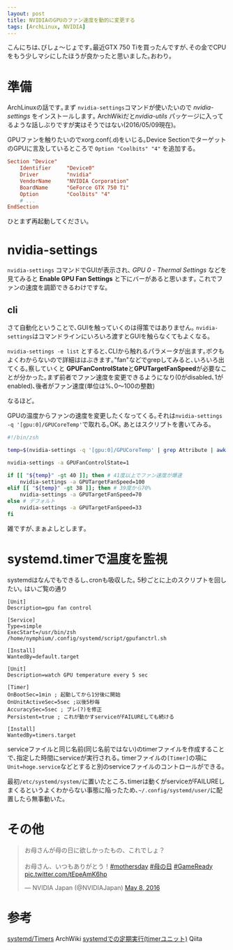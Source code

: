```yaml
---
layout: post
title: NVIDIAのGPUのファン速度を動的に変更する
tags: [ArchLinux, NVIDIA]
---
```


こんにちは､びしょ〜じょです｡最近GTX 750 Tiを買ったんですが､その金でCPUをもう少しマシにしたほうが良かったと思いました｡おわり｡


# 準備
ArchLinuxの話です｡まず `nvidia-settings`コマンドが使いたいので *nvidia-settings* をインストールします｡
ArchWikiだと*nvidia-utils* パッケージに入ってるような話しぶりですが実はそうではない(2016/05/09現在)｡

GPUファンを触りたいのでxorg.conf(.d)をいじる｡Device SectionでターゲットのGPUに言及しているところで	 `Option "Coolbits" "4"` を追加する｡

```conf:20-nvidia.conf
Section "Device"
    Identifier     "Device0"
    Driver         "nvidia"
    VendorName     "NVIDIA Corporation"
    BoardName      "GeForce GTX 750 Ti"
    Option         "Coolbits" "4"
    # ...
EndSection
```

ひとまず再起動してください｡

# nvidia-settings
`nvidia-settings` コマンドでGUIが表示され､ *GPU 0* - *Thermal Settings* などを見てみると **Enable GPU Fan Settings** と下にバーがあると思います｡
これでファンの速度を調節できるわけですな｡

## cli
さて自動化ということで､GUIを触っていくのは得策ではありません｡ `nvidia-settings`はコマンドラインにいろいろ渡すとGUIを触らなくてもよくなる｡

`nvidia-settings -e list` とすると､CLIから触れるパラメータが出ます｡ボクもよくわからないので詳細ははぶきます｡"fan"などでgrepしてみると､いろいろ出てくる｡察していくと **GPUFanControlState**と**GPUTargetFanSpeed**が必要なことが分かった｡まず前者でファン速度を変更できるようになり(0がdisabled､1がenabled)､後者がファン速度(単位は%､0〜100の整数)

なるほど｡

GPUの温度からファンの速度を変更したくなってくる｡それは`nvidia-settings -q '[gpu:0]/GPUCoreTemp'`で取れる｡OK｡
あとはスクリプトを書いてみる｡


```zsh:fnctrl.sh
#!/bin/zsh

temp=$(nvidia-settings -q '[gpu:0]/GPUCoreTemp' | grep Attribute | awk '{print $4}')

nvidia-settings -a GPUFanControlState=1

if [[ "${temp}" -gt 40 ]]; then # 41度以上でファン速度が爆速
	nvidia-settings -a GPUTargetFanSpeed=100
elif [[ "${temp}" -gt 38 ]]; then # 39度から70%
	nvidia-settings -a GPUTargetFanSpeed=70
else # デフォルト
	nvidia-settings -a GPUTargetFanSpeed=33
fi
```

雑ですが､まぁよしとします｡

# systemd.timerで温度を監視
systemdはなんでもできるし､cronも吸収した｡
5秒ごとに上のスクリプトを回したい｡
はいご覧の通り

```gpufnctrl.service
[Unit]
Description=gpu fan control

[Service]
Type=simple
ExecStart=/usr/bin/zsh /home/nymphium/.config/systemd/script/gpufanctrl.sh

[Install]
WantedBy=default.target
```

```gpufnctrl.timer
[Unit]
Description=watch GPU temperature every 5 sec

[Timer]
OnBootSec=1min ; 起動してから1分後に開始
OnUnitActiveSec=5sec ;以後5秒毎
AccuracySec=5sec ; ブレ(?)を修正
Persistent=true ; これが動かすserviceがFAILUREしても続ける

[Install]
WantedBy=timers.target
```

serviceファイルと同じ名前(同じ名前ではない)のtimerファイルを作成することで､指定した時間にserviceが実行される｡
timerファイルの`[Timer]`の項に`Unit=hoge.service`などとすると別のserviceファイルのコントロールができる｡

最初`/etc/systemd/system/`に置いたところ､timerは動くがserviceがFAILUREしまくるというよくわからない事態に陥ったため､`~/.config/systemd/user/`に配置したら無事動いた｡

# その他
<blockquote class="twitter-tweet" data-lang="en"><p lang="ja" dir="ltr">お母さんが母の日に欲しかったもの、これでしょ？<br><br>お母さん、いつもありがとう！<a href="https://twitter.com/hashtag/mothersday?src=hash">#mothersday</a> <a href="https://twitter.com/hashtag/%E6%AF%8D%E3%81%AE%E6%97%A5?src=hash">#母の日</a> <a href="https://twitter.com/hashtag/GameReady?src=hash">#GameReady</a> <a href="https://t.co/tEpeAmK6hp">pic.twitter.com/tEpeAmK6hp</a></p>&mdash; NVIDIA Japan (@NVIDIAJapan) <a href="https://twitter.com/NVIDIAJapan/status/729144379416272896">May 8, 2016</a></blockquote>
<script async src="//platform.twitter.com/widgets.js" charset="utf-8"></script>

# 参考
[systemd/Timers](https://wiki.archlinux.org/index.php/Systemd/Timers) ArchWiki
[systemdでの定期実行(timerユニット)](http://qiita.com/sharow/items/e8f7d3e0628d7ee925db) Qiita
